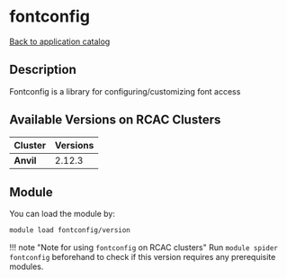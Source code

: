 # fontconfig

[Back to application catalog](../app_catalog.md)

## Description
Fontconfig is a library for configuring/customizing font access

## Available Versions on RCAC Clusters
|Cluster|Versions|
|---|---|
|**Anvil**|2.12.3|

## Module
You can load the module by:

```bash
module load fontconfig/version
```

!!! note "Note for using `fontconfig` on RCAC clusters"
    Run `module spider fontconfig` beforehand to check if this version requires any prerequisite modules.
